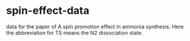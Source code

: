 # spin-effect-data
data for the paper of A spin promotion effect in ammonia synthesis.
Here the abbreviation for TS means the N2 dissociation state. 
